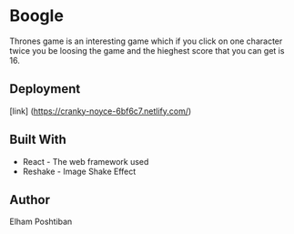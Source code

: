 # Boogle

Thrones game is an interesting game which if you click on one character twice you be loosing the game and the hieghest score that you can get is 16.


## Deployment

 [link] (https://cranky-noyce-6bf6c7.netlify.com/)

 ## Built With

* React - The web framework used
* Reshake - Image Shake Effect

## Author 
Elham Poshtiban


